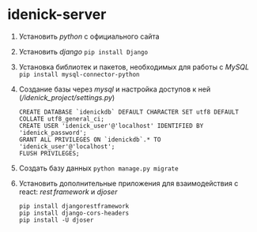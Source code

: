 # idenick-server
1. Установить *python* с официального сайта
1. Установить *django* `pip install Django`
1. Установка библиотек и пакетов, необходимых для работы с *MySQL* `pip install mysql-connector-python`
1. Создание базы через *mysql* и настройка доступов к ней (*/idenick_project/settings.py*)
   ```
   CREATE DATABASE `idenickdb` DEFAULT CHARACTER SET utf8 DEFAULT COLLATE utf8_general_ci;
   CREATE USER 'idenick_user'@'localhost' IDENTIFIED BY 'idenick_password';
   GRANT ALL PRIVILEGES ON `idenickdb`.* TO 'idenick_user'@'localhost';
   FLUSH PRIVILEGES;
   ```

1. Создать базу данных `python manage.py migrate`
1. Установить дополнительные приложения для взаимодействия с react: *rest framework* и *djoser*
   ```
   pip install djangorestframework
   pip install django-cors-headers
   pip install -U djoser
   ```

